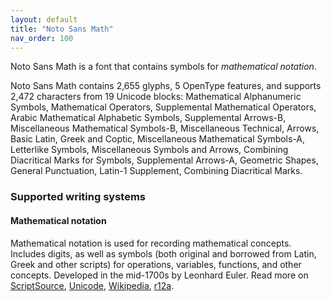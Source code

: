 ```yaml
---
layout: default
title: "Noto Sans Math"
nav_order: 100
---
```

Noto Sans Math is a font that contains symbols for _mathematical notation_. 

Noto Sans Math contains 2,655 glyphs, 5 OpenType features, and supports 2,472 characters from 19 Unicode blocks: Mathematical Alphanumeric Symbols, Mathematical Operators, Supplemental Mathematical Operators, Arabic Mathematical Alphabetic Symbols, Supplemental Arrows-B, Miscellaneous Mathematical Symbols-B, Miscellaneous Technical, Arrows, Basic Latin, Greek and Coptic, Miscellaneous Mathematical Symbols-A, Letterlike Symbols, Miscellaneous Symbols and Arrows, Combining Diacritical Marks for Symbols, Supplemental Arrows-A, Geometric Shapes, General Punctuation, Latin-1 Supplement, Combining Diacritical Marks.


### Supported writing systems


#### Mathematical notation

Mathematical notation is used for recording mathematical concepts. Includes digits, as well as symbols (both original and borrowed from Latin, Greek and other scripts) for operations, variables, functions, and other concepts. Developed in the mid-1700s by Leonhard Euler. Read more on [ScriptSource](https://scriptsource.org/scr/Zmth), [Unicode](https://www.unicode.org/versions/Unicode13.0.0/ch22.pdf#G51347), [Wikipedia](https://en.wikipedia.org/wiki/ISO_15924:Zmth), [r12a](https://r12a.github.io/scripts/links?iso=Zmth).

